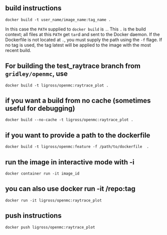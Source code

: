 ## build instructions
```
docker build -t user_name/image_name:tag_name .
```
In this case the `PATH` supplied to `docker build` is `.`. This `.` is the build context; all files at this `PATH` get `tar`d and sent to the Docker daemon. If the Dockerfile is not located at `.`, you must supply the path using the `-f` flage. If no tag is used, the tag latest will be applied to the image with the most recent build.
## For building the test_raytrace branch from `gridley/openmc`, use
```
docker build -t ligross/openmc:raytrace_plot .
```
## if you want a build from no cache (sometimes useful for debugging)
```
docker build --no-cache -t ligross/openmc:raytrace_plot .
```
## if you want to provide a path to the dockerfile
```
docker build -t ligross/openmc:feature -f /path/to/dockerfile  .
```
## run the image in interactive mode with -i
```
docker container run -it image_id
```
## you can also use docker run -it <user>/repo:tag
```
docker run -it ligross/openmc:raytrace_plot
```
## push instructions
```
docker push ligross/openmc:raytrace_plot
```